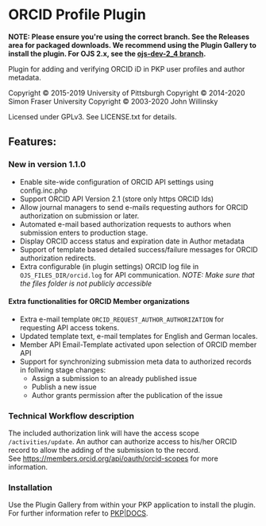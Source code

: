 # ORCID Profile Plugin

**NOTE: Please ensure you're using the correct branch. See the Releases area for packaged downloads. We recommend using the Plugin Gallery to install the plugin. For OJS 2.x, see the [ojs-dev-2_4 branch](https://github.com/pkp/orcidProfile/tree/ojs-dev-2_4).**

Plugin for adding and verifying ORCID iD in PKP user profiles and author metadata.

Copyright © 2015-2019 University of Pittsburgh
Copyright © 2014-2020 Simon Fraser University
Copyright © 2003-2020 John Willinsky

Licensed under GPLv3. See LICENSE.txt for details.

## Features:
### New in version 1.1.0
* Enable site-wide configuration of ORCID API settings using config.inc.php 
* Support ORCID API Version 2.1  (store only https ORCID Ids)
* Allow journal managers to send e-mails requesting authors for ORCID authorization on submission or later.
* Automated e-mail based authorization requests to authors when submission enters to production stage.
* Display  ORCID access status and expiration date in Author metadata
* Support of template  based  detailed success/failure messages for ORCID authorization redirects.
* Extra configurable (in plugin settings) ORCID log file in `OJS_FILES_DIR/orcid.log` for API communication. 
 *NOTE: Make sure that the files folder is not publicly accessible*
 
#### Extra functionalities for ORCID Member organizations
  
  * Extra e-mail template `ORCID_REQUEST_AUTHOR_AUTHORIZATION`  for requesting API access tokens.
  * Updated template text, e-mail templates for English and German locales. 
  * Member API Email-Template activated upon selection of ORCID member API
  * Support for synchronizing submission meta data to authorized records  in follwing stage changes:
    * Assign a submission to an already published issue
    * Publish a new issue
    * Author grants permission after the publication of the issue  
   

### Technical Workflow  description
  The included authorization link will have the access scope `/activities/update`. 
  An author can authorize access to his/her ORCID record to allow the adding of the submission to the record.  
  See https://members.orcid.org/api/oauth/orcid-scopes for more information.

  

### Installation

Use the Plugin Gallery from within your PKP application to install the plugin. For further information refer to [PKP|DOCS](https://docs.pkp.sfu.ca/orcid/en/installation-setup).
